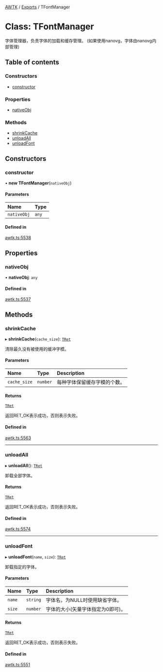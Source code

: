[AWTK](../README.md) / [Exports](../modules.md) / TFontManager

# Class: TFontManager

字体管理器，负责字体的加载和缓存管理。
(如果使用nanovg，字体由nanovg内部管理)

## Table of contents

### Constructors

- [constructor](TFontManager.md#constructor)

### Properties

- [nativeObj](TFontManager.md#nativeobj)

### Methods

- [shrinkCache](TFontManager.md#shrinkcache)
- [unloadAll](TFontManager.md#unloadall)
- [unloadFont](TFontManager.md#unloadfont)

## Constructors

### constructor

• **new TFontManager**(`nativeObj`)

#### Parameters

| Name | Type |
| :------ | :------ |
| `nativeObj` | `any` |

#### Defined in

[awtk.ts:5538](https://github.com/zlgopen/awtk-binding/blob/527f1f8/tools/code_gen/js/output/awtk.ts#L5538)

## Properties

### nativeObj

• **nativeObj**: `any`

#### Defined in

[awtk.ts:5537](https://github.com/zlgopen/awtk-binding/blob/527f1f8/tools/code_gen/js/output/awtk.ts#L5537)

## Methods

### shrinkCache

▸ **shrinkCache**(`cache_size`): [`TRet`](../enums/TRet.md)

清除最久没有被使用的缓冲字模。

#### Parameters

| Name | Type | Description |
| :------ | :------ | :------ |
| `cache_size` | `number` | 每种字体保留缓存字模的个数。 |

#### Returns

[`TRet`](../enums/TRet.md)

返回RET_OK表示成功，否则表示失败。

#### Defined in

[awtk.ts:5563](https://github.com/zlgopen/awtk-binding/blob/527f1f8/tools/code_gen/js/output/awtk.ts#L5563)

___

### unloadAll

▸ **unloadAll**(): [`TRet`](../enums/TRet.md)

卸载全部字体。

#### Returns

[`TRet`](../enums/TRet.md)

返回RET_OK表示成功，否则表示失败。

#### Defined in

[awtk.ts:5574](https://github.com/zlgopen/awtk-binding/blob/527f1f8/tools/code_gen/js/output/awtk.ts#L5574)

___

### unloadFont

▸ **unloadFont**(`name`, `size`): [`TRet`](../enums/TRet.md)

卸载指定的字体。

#### Parameters

| Name | Type | Description |
| :------ | :------ | :------ |
| `name` | `string` | 字体名，为NULL时使用缺省字体。 |
| `size` | `number` | 字体的大小(矢量字体指定为0即可)。 |

#### Returns

[`TRet`](../enums/TRet.md)

返回RET_OK表示成功，否则表示失败。

#### Defined in

[awtk.ts:5551](https://github.com/zlgopen/awtk-binding/blob/527f1f8/tools/code_gen/js/output/awtk.ts#L5551)
